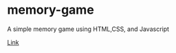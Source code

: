 # memory-game
A simple memory game using HTML,CSS, and Javascript

<a href="https://bstefansen.github.io/memory-game/" target="_blank">Link</a>
